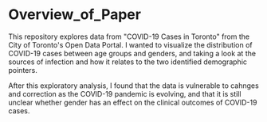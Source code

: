 # Overview_of_Paper

This repository explores data from "COVID-19 Cases in Toronto" from the City of Toronto's Open Data Portal. I wanted to visualize the distribution of COVID-19 cases between age groups and genders, and taking a look at the sources of infection and how it relates to the two identified demographic pointers. 

After this exploratory analysis, I found that the data is vulnerable to cahnges and correction as the COVID-19 pandemic is evolving, and that it is still unclear whether gender has an effect on the clinical outcomes of COVID-19 cases.
